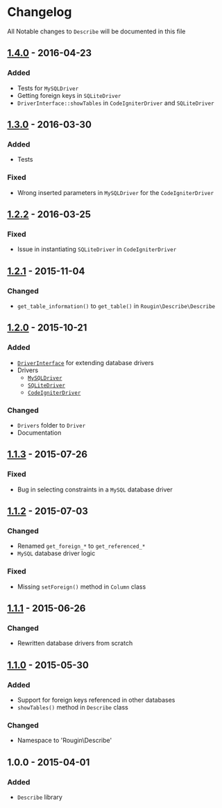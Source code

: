 # Changelog

All Notable changes to `Describe` will be documented in this file

## [1.4.0](https://github.com/rougin/describe/compare/v1.3.0...v1.4.0) - 2016-04-23

### Added
- Tests for `MySQLDriver`
- Getting foreign keys in `SQLiteDriver`
- `DriverInterface::showTables` in `CodeIgniterDriver` and `SQLiteDriver`

## [1.3.0](https://github.com/rougin/describe/compare/v1.2.2...v1.3.0) - 2016-03-30

### Added
- Tests

### Fixed
- Wrong inserted parameters in `MySQLDriver` for the `CodeIgniterDriver`

## [1.2.2](https://github.com/rougin/describe/compare/v1.2.1...v1.2.2) - 2016-03-25

### Fixed
- Issue in instantiating `SQLiteDriver` in `CodeIgniterDriver`

## [1.2.1](https://github.com/rougin/describe/compare/v1.2.0...v1.2.1) - 2015-11-04

### Changed
- `get_table_information()` to `get_table()` in `Rougin\Describe\Describe`

## [1.2.0](https://github.com/rougin/describe/compare/v1.1.3...v1.2.0) - 2015-10-21

### Added
- [`DriverInterface`](https://github.com/rougin/describe/blob/master/src/Driver/DriverInterface.php) for extending database drivers
- Drivers
	- [`MySQLDriver`](https://github.com/rougin/describe/blob/master/src/Driver/MySQLDriver.php)
	- [`SQLiteDriver`](https://github.com/rougin/describe/blob/master/src/Driver/SQLiteDriver.php)
	- [`CodeIgniterDriver`](https://github.com/rougin/describe/blob/master/src/Driver/CodeIgniterDriver.php)

### Changed
- `Drivers` folder to `Driver`
- Documentation

## [1.1.3](https://github.com/rougin/describe/compare/v1.1.2...v1.1.3) - 2015-07-26

### Fixed
- Bug in selecting constraints in a `MySQL` database driver

## [1.1.2](https://github.com/rougin/describe/compare/v1.1.1...v1.1.2) - 2015-07-03

### Changed
- Renamed `get_foreign_*` to `get_referenced_*`
- `MySQL` database driver logic

### Fixed
- Missing `setForeign()` method in `Column` class

## [1.1.1](https://github.com/rougin/describe/compare/v1.1.0...v1.1.1) - 2015-06-26

### Changed
- Rewritten database drivers from scratch

## [1.1.0](https://github.com/rougin/describe/compare/v1.0.0...v1.1.0) - 2015-05-30

### Added
- Support for foreign keys referenced in other databases
- `showTables()` method in `Describe` class

### Changed
- Namespace to 'Rougin\Describe'

## 1.0.0 - 2015-04-01

### Added
- `Describe` library